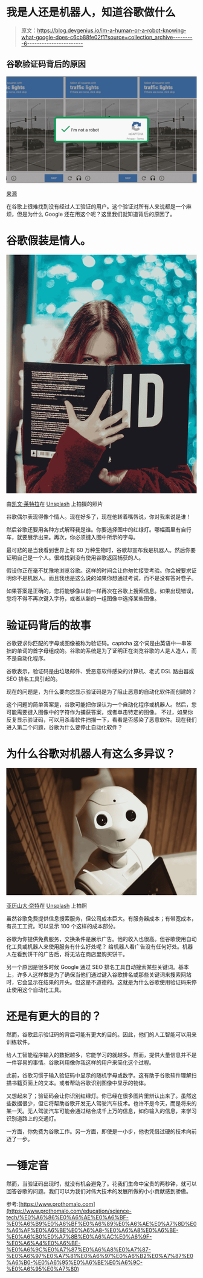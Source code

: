 # 我是人还是机器人，知道谷歌做什么

> 原文：<https://blog.devgenius.io/im-a-human-or-a-robot-knowing-what-google-does-c6cb88fe02f1?source=collection_archive---------6----------------------->

## 谷歌验证码背后的原因

![](img/6179dcb4b9e900fd3ead8dc4b38c1cf5.png)

[来源](https://www.prothomalo.com/education/science-tech/%E0%A6%86%E0%A6%AE%E0%A6%BF-%E0%A6%B9%E0%A6%BF%E0%A6%89%E0%A6%AE%E0%A7%8D%E0%A6%AF%E0%A6%BE%E0%A6%A8-%E0%A6%A8%E0%A6%BE-%E0%A6%B0%E0%A7%8B%E0%A6%AC%E0%A6%9F-%E0%A6%A4%E0%A6%BE-%E0%A6%9C%E0%A7%87%E0%A6%A8%E0%A7%87-%E0%A6%97%E0%A7%81%E0%A6%97%E0%A6%B2%E0%A7%87%E0%A6%B0-%E0%A6%95%E0%A6%BE%E0%A6%9C-%E0%A6%95%E0%A7%80)

在谷歌上很难找到没有经过人工验证的用户。这个验证对所有人来说都是一个麻烦，但是为什么 Google 还在用这个呢？这里我们就知道背后的原因了。

# 谷歌假装是情人。

![](img/b0838746b82d2cc17a08e0f85240cdfd.png)

由[凯文·莱特拉](https://unsplash.com/@kev200?utm_source=medium&utm_medium=referral)在 [Unsplash](https://unsplash.com?utm_source=medium&utm_medium=referral) 上拍摄的照片

谷歌偶尔表现得像个情人。现在好多了，现在他转着嘴唇说，你对我来说是谁！

然后谷歌还要用各种方式解释我是谁。你要选择图中的红绿灯。哪幅画里有自行车，就要展示出来。再次，你必须键入图中所示的字母。

最可悲的是当我看到世界上有 60 万种生物时，谷歌却宣布我是机器人。然后你要证明自己是一个人。很难找到没有使用谷歌返回捕获的人。

假设你正在毫不犹豫地浏览谷歌。这样的时间会让你匆忙接受考验。你会被要求证明你不是机器人。而且我也是这么说的如果你想通过考试，而不是没有答对卷子。

如果答案是正确的，您将能够像以前一样再次在谷歌上搜索信息。如果出现错误，您将不得不再次键入字符，或者从新的一组图像中选择某些图像。

# 验证码背后的故事

谷歌要求你匹配的字母或图像被称为验证码。captcha 这个词是由英语中一串笨拙的单词的首字母组成的。谷歌的系统是为了证明正在浏览谷歌的人是人造人，而不是自动化程序。

谷歌表示，验证码是由垃圾邮件、受恶意软件感染的计算机、老式 DSL 路由器或 SEO 排名工具引起的。

现在的问题是，为什么要向您显示验证码是为了阻止恶意的自动化软件而创建的？

这个问题的简单答案是，谷歌可能把你误认为一个自动化程序或机器人。然后，您可能需要键入图像中的字符作为捕获答案，或者单击特定的图像。
不过，如果你反复显示验证码，可以用杀毒软件扫描一下，看看是否感染了恶意软件。现在我们进入第二个问题，谷歌为什么要停止自动化软件？

# 为什么谷歌对机器人有这么多异议？

![](img/7d140f8f63ba35d3c7412f4f1b9b4805.png)

[亚历山大·奈特](https://unsplash.com/@agk42?utm_source=medium&utm_medium=referral)在 [Unsplash](https://unsplash.com?utm_source=medium&utm_medium=referral) 上拍照

虽然谷歌免费提供信息搜索服务，但公司成本巨大。有服务器成本；有带宽成本，有员工工资。可以显示 100 个这样的成本部分。

谷歌为你提供免费服务，交换条件是展示广告。他的收入也很高。但谷歌使用自动化工具或机器人来使用服务有什么好处呢？
给机器人看广告没有任何好处。机器人在看到饼干的广告后，将无法在商店里购买饼干。

另一个原因是很多时候 Google 通过 SEO 排名工具自动搜索某些关键词。基本上，许多人这样做是为了确保当他们通过键入谷歌排名或那些关键词来搜索网站时，它会显示在结果的开头。但这是不道德的。这就是为什么谷歌使用验证码来停止使用这个自动化工具。

# 还是有更大的目的？

然而，谷歌显示验证码的背后可能有更大的目的。因此，他们的人工智能可以用来训练软件。

给人工智能程序输入的数据越多，它能学习的就越多。然而，提供大量信息并不是一件容易的事情。谷歌利用像你我这样的用户来简化这个过程。

此前，谷歌习惯于输入验证码中显示的随机字母或数字。这有助于谷歌软件理解扫描书籍页面上的文本。或者帮助谷歌识别图像中显示的物体。

又想起来了；验证码会让你识别红绿灯。你已经在很多图片里辨认出来了。虽然这些数据很少，但它将帮助谷歌开发无人驾驶汽车技术。也许不是今天，而是将来的某一天。无人驾驶汽车可能会通过结合成千上万的信息，如你输入的信息，来学习识别道路上的交通灯。

一方面，你免费为谷歌工作。另一方面，即使是一小步，他也凭借过硬的技术向前迈了一步。

# 一锤定音

然而，当验证码出现时，就没有机会避免了。花我们生命中宝贵的两秒钟，就可以回答谷歌的问题。我们可以为我们对伟大技术的发展所做的小小贡献感到骄傲。

参考:[https://www.prothomalo.com](https://www.prothomalo.com/education/science-tech/%E0%A6%86%E0%A6%AE%E0%A6%BF-%E0%A6%B9%E0%A6%BF%E0%A6%89%E0%A6%AE%E0%A7%8D%E0%A6%AF%E0%A6%BE%E0%A6%A8-%E0%A6%A8%E0%A6%BE-%E0%A6%B0%E0%A7%8B%E0%A6%AC%E0%A6%9F-%E0%A6%A4%E0%A6%BE-%E0%A6%9C%E0%A7%87%E0%A6%A8%E0%A7%87-%E0%A6%97%E0%A7%81%E0%A6%97%E0%A6%B2%E0%A7%87%E0%A6%B0-%E0%A6%95%E0%A6%BE%E0%A6%9C-%E0%A6%95%E0%A7%80)